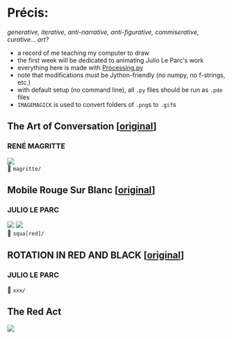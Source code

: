 # Précis: 
*generative, iterative, anti-narrative, anti-figurative, commiserative, curative... art?*   
    

- a record of me teaching my computer to draw
- the first week will be dedicated to animating Julio Le Parc's work
- everything here is made with [Processing.py](https://py.processing.org/)
- note that modifications must be Jython-friendly (no numpy, no f-strings, etc.)
- with default setup (no command line), all `.py` files should be run as `.pde` files
- `IMAGEMAGICK` is used to convert folders of `.png`s to `.gif`s
    
<!-- - there are directions to get things running on any IDE, MUST be on version 1.8.0_202 of Java ... -->
 
## The Art of Conversation \[[original](http://imagespoetrysilence.blogspot.com/2018/01/the-art-of-conversation-by-rene.html)\]
### RENÉ MAGRITTE  
  
![](magritte/cloud_conversations.gif)  
:open_file_folder: `magritte/`

## Mobile Rouge Sur Blanc \[[original](https://www.artsy.net/artwork/julio-le-parc-mobile-rouge-sur-blanc-1)\]
### JULIO LE PARC
   
![](squa\[red\]/squa\[red\]_dark.gif)
![](squa\[red\]/squa\[red\]_ppl.gif)  
:open_file_folder: `squa[red]/`


## ROTATION IN RED AND BLACK \[[original](https://www.metmuseum.org/art/collection/search/815338)\]
### JULIO LE PARC  
:open_file_folder: `xxx/`



## The Red Act
![](redact/redact.gif)